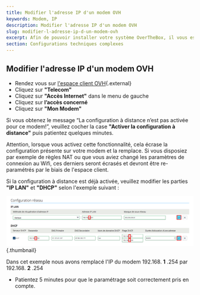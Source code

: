 ```yaml
---
title: Modifier l'adresse IP d'un modem OVH
keywords: Modem, IP
description: Modifier l'adresse IP d'un modem OVH
slug: modifier-l-adresse-ip-d-un-modem-ovh
excerpt: Afin de pouvoir installer votre système OverTheBox, il vous est peut être necessaire de modifier l'adresse IP d'un ou plusieurs modems. Ce guide vous montre comment effectuer cette opération sur un modem fourni par OVH.
section: Configurations techniques complexes
---
```



## Modifier l'adresse IP d'un modem OVH
- Rendez vous sur [l'espace client OVH](https://www.ovhtelecom.fr/espaceclient/login/){.external}
- Cliquez sur **"Telecom"**
- Cliquez sur **"Accès Internet"** dans le menu de gauche
- Cliquez sur **l’accès concerné**
- Cliquez sur **"Mon Modem"**

Si vous obtenez le message “La configuration à distance n’est pas activée pour ce modem!”, veuillez cocher la case **"Activer la configuration à distance"** puis patientez quelques minutes.

Attention, lorsque vous activez cette fonctionnalité, cela écrase la configuration présente sur votre modem et la remplace. Si vous disposiez par exemple de règles NAT ou que vous aviez changé les paramètres de connexion au Wifi, ces derniers seront écrasés et devront être re-paramétrés par le biais de l'espace client.

Si la configuration à distance est déjà activée, veuillez modifier les parties **"IP LAN"** et **"DHCP"** selon l'exemple suivant :


![overthebox](images/4400.png){.thumbnail}

Dans cet exemple nous avons remplacé l'IP du modem 192.168. **1** .254 par 192.168. **2** .254

- Patientez 5 minutes pour que le paramétrage soit correctement pris en compte.